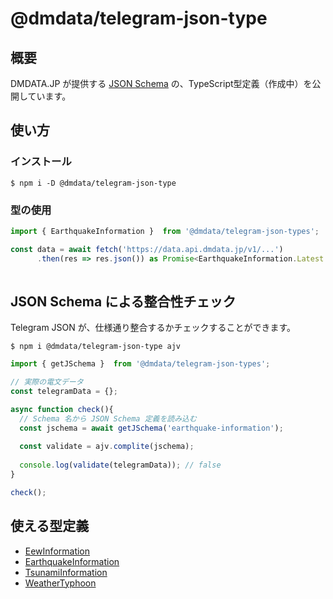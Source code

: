 # @dmdata/telegram-json-type

## 概要
DMDATA.JP が提供する [JSON Schema](https://dmdata.jp/doc/reference/conversion/json/) の、TypeScript型定義（作成中）を公開しています。

## 使い方

### インストール
`$ npm i -D @dmdata/telegram-json-type`

### 型の使用

```typescript
import { EarthquakeInformation }  from '@dmdata/telegram-json-types';

const data = await fetch('https://data.api.dmdata.jp/v1/...')
      .then(res => res.json()) as Promise<EarthquakeInformation.Latest.Main>
      
```

## JSON Schema による整合性チェック

Telegram JSON が、仕様通り整合するかチェックすることができます。

`$ npm i @dmdata/telegram-json-type ajv`

```typescript
import { getJSchema }  from '@dmdata/telegram-json-types';

// 実際の電文データ
const telegramData = {};

async function check(){
  // Schema 名から JSON Schema 定義を読み込む 
  const jschema = await getJSchema('earthquake-information');
  
  const validate = ajv.complite(jschema);
  
  console.log(validate(telegramData)); // false
}

check();
```

## 使える型定義

* [EewInformation](https://dmdata.jp/doc/reference/conversion/json/schema/eew-information)
* [EarthquakeInformation](https://dmdata.jp/doc/reference/conversion/json/schema/earthquake-information)
* [TsunamiInformation](https://dmdata.jp/doc/reference/conversion/json/schema/tsunami-information)
* [WeatherTyphoon](https://dmdata.jp/doc/reference/conversion/json/schema/weather-typhoon)
